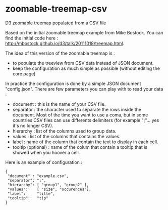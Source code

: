 zoomable-treemap-csv
====================

D3 zoomable treemap populated from a CSV file

Based on the initial zoomable treemap example from Mike Bostock. You can find the initial code here : http://mbostock.github.io/d3/talk/20111018/treemap.html.

The idea of this version of the zoomable treemap is :
- to populate the treeview from CSV data instead of JSON document.
- keep the configuration as much simple as possible (without editing the core page)

In practice the configuration is done by a simple JSON document "config.json". There are few parameters you can play with to read your data :
- document : this is the name of your CSV file. 
- separator : the character used to separate the rows inside the document. Most of the time you want to use a coma, but in some countries CSV files can use differents delimiters (for example ";"... yes it's no longer CSV).
- hierarchy : list of the columns used to group data.
- values : list of the columns that contains the values.
- label : name of the column that contain the text to display in each cell.
- tooltip (optional) : name of the colum that contain a tooltip that is showed when you hoover a cell.

Here is an example of configuration :
```
{
 "document" : "example.csv",
 "separator": ";",
 "hierarchy": [ "group1", "group2" ],
 "values":    [ "size", "occurences"],
 "label":     "title",
 "tooltip":   "tip"
}
```
